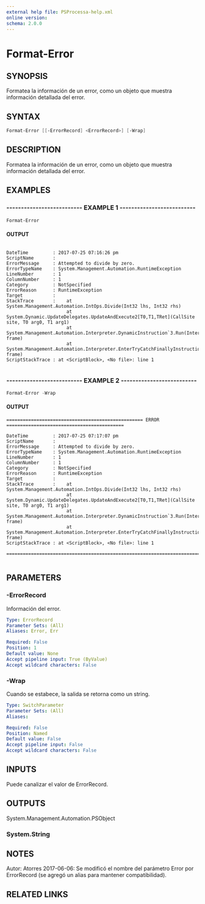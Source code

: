 ```yaml
---
external help file: PSProcessa-help.xml
online version: 
schema: 2.0.0
---
```


# Format-Error

## SYNOPSIS
Formatea la información de un error, como un objeto que muestra información detallada del error.

## SYNTAX

```powershell
Format-Error [[-ErrorRecord] <ErrorRecord>] [-Wrap]
```

## DESCRIPTION
Formatea la información de un error, como un objeto que muestra información detallada del error.

## EXAMPLES

### -------------------------- EXAMPLE 1 --------------------------
```powershell
Format-Error
```

#### OUTPUT
```

DateTime         : 2017-07-25 07:16:26 pm
ScriptName       : 
ErrorMessage     : Attempted to divide by zero.
ErrorTypeName    : System.Management.Automation.RuntimeException
LineNumber       : 1
ColumnNumber     : 1
Category         : NotSpecified
ErrorReason      : RuntimeException
Target           : 
StackTrace       :    at System.Management.Automation.IntOps.Divide(Int32 lhs, Int32 rhs)
                      at System.Dynamic.UpdateDelegates.UpdateAndExecute2[T0,T1,TRet](CallSite site, T0 arg0, T1 arg1)
                      at System.Management.Automation.Interpreter.DynamicInstruction`3.Run(InterpretedFrame frame)
                      at System.Management.Automation.Interpreter.EnterTryCatchFinallyInstruction.Run(InterpretedFrame frame)
ScriptStackTrace : at <ScriptBlock>, <No file>: line 1


```


### -------------------------- EXAMPLE 2 --------------------------
```powershell
Format-Error -Wrap
```

#### OUTPUT
```
================================================== ERROR ===========================================

DateTime         : 2017-07-25 07:17:07 pm
ScriptName       : 
ErrorMessage     : Attempted to divide by zero.
ErrorTypeName    : System.Management.Automation.RuntimeException
LineNumber       : 1
ColumnNumber     : 1
Category         : NotSpecified
ErrorReason      : RuntimeException
Target           : 
StackTrace       :    at System.Management.Automation.IntOps.Divide(Int32 lhs, Int32 rhs)
                      at System.Dynamic.UpdateDelegates.UpdateAndExecute2[T0,T1,TRet](CallSite site, T0 arg0, T1 arg1)
                      at System.Management.Automation.Interpreter.DynamicInstruction`3.Run(InterpretedFrame frame)
                      at System.Management.Automation.Interpreter.EnterTryCatchFinallyInstruction.Run(InterpretedFrame frame)
ScriptStackTrace : at <ScriptBlock>, <No file>: line 1

====================================================================================================


```

## PARAMETERS

### -ErrorRecord
Información del error.

```yaml
Type: ErrorRecord
Parameter Sets: (All)
Aliases: Error, Err

Required: False
Position: 1
Default value: None
Accept pipeline input: True (ByValue)
Accept wildcard characters: False
```

### -Wrap
Cuando se estabece, la salida se retorna como un string.

```yaml
Type: SwitchParameter
Parameter Sets: (All)
Aliases: 

Required: False
Position: Named
Default value: False
Accept pipeline input: False
Accept wildcard characters: False
```

## INPUTS

Puede canalizar el valor de ErrorRecord.

## OUTPUTS

System.Management.Automation.PSObject

### System.String

## NOTES
Autor: Atorres
2017-06-06: Se modificó el nombre del parámetro Error por ErrorRecord (se agregó un alias para mantener compatibilidad).

## RELATED LINKS

